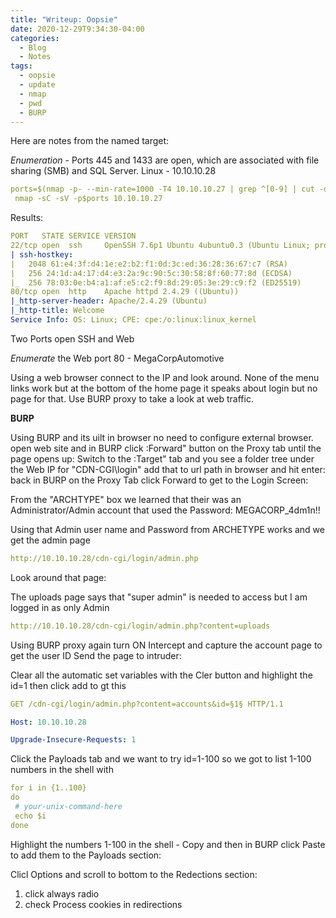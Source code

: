 ```yaml
---
title: "Writeup: Oopsie"
date: 2020-12-29T9:34:30-04:00
categories:
  - Blog
  - Notes
tags:
  - oopsie
  - update
  - nmap
  - pwd
  - BURP
---
```


Here are notes from the named target:

*Enumeration* - Ports 445 and 1433 are open, which are associated with file sharing (SMB) and SQL Server.
Linux - 10.10.10.28
```yaml
ports=$(nmap -p- --min-rate=1000 -T4 10.10.10.27 | grep ^[0-9] | cut -d '/' -f 1 | tr '\n' ',' | sed s/,$//)
 nmap -sC -sV -p$ports 10.10.10.27 
```

Results:
```yaml
PORT   STATE SERVICE VERSION
22/tcp open  ssh     OpenSSH 7.6p1 Ubuntu 4ubuntu0.3 (Ubuntu Linux; protocol 2.0)
| ssh-hostkey: 
|   2048 61:e4:3f:d4:1e:e2:b2:f1:0d:3c:ed:36:28:36:67:c7 (RSA)
|   256 24:1d:a4:17:d4:e3:2a:9c:90:5c:30:58:8f:60:77:8d (ECDSA)
|_  256 78:03:0e:b4:a1:af:e5:c2:f9:8d:29:05:3e:29:c9:f2 (ED25519)
80/tcp open  http    Apache httpd 2.4.29 ((Ubuntu))
|_http-server-header: Apache/2.4.29 (Ubuntu)
|_http-title: Welcome
Service Info: OS: Linux; CPE: cpe:/o:linux:linux_kernel
```
Two Ports open SSH and Web

*Enumerate* the Web port 80 - MegaCorpAutomotive

Using a web browser connect to the IP and look around. None of the menu links work but at the bottom of the home page it speaks about login but no page for that. Use BURP proxy to take a look at web traffic.

**BURP**

Using BURP and its uilt in browser no need to configure external browser.
  open web site and in BURP click :Forward" button on the Proxy tab until the page opens up:
  Switch to the :Target" tab and you see a folder tree under the Web IP for "CDN-CGI\login" add that to url path in browser and hit enter:
  back in BURP on the Proxy Tab click Forward to get to the Login Screen:
  
From the "ARCHTYPE" box we learned that their was an Administrator/Admin account that used the Password: MEGACORP_4dm1n!!

Using that Admin user name and Password from ARCHETYPE works and we get the admin page

```yaml
http://10.10.10.28/cdn-cgi/login/admin.php
```

Look around that page:

  The uploads page says that "super admin" is needed to access but I am logged in as only Admin
  
  ```yaml
  http://10.10.10.28/cdn-cgi/login/admin.php?content=uploads
  ```
  
  Using BURP proxy again turn ON Intercept and capture the account page to get the user ID
  Send the page to intruder:
  
  Clear all the automatic set variables with the Cler button and highlight the id=1 then click add to gt this
  
  ```yaml
  GET /cdn-cgi/login/admin.php?content=accounts&id=§1§ HTTP/1.1

Host: 10.10.10.28

Upgrade-Insecure-Requests: 1
```

Click the Payloads tab and we want to try id=1-100 so we got to list 1-100 numbers in the shell with

```yaml
for i in {1..100}
do
 # your-unix-command-here
 echo $i
done
```

Highlight the numbers 1-100 in the shell - Copy and then in BURP click Paste to add them to the Payloads section:

Clicl Options and scroll to bottom to the Redections section:
1. click always radio
2. check Process cookies in redirections
  
  
  
  

